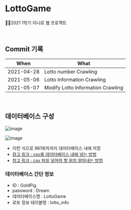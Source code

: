 # LottoGame
👩‍💻2021 1학기 이니로 웹 프로젝트

<br>

## Commit 기록
| When | What |
|:---:|---|
| 2021-04-28 | Lotto number Crawling |
| 2021-05-06 | Lotto Information Crawling |
| 2021-05-07 | Modify Lotto Information Crawling |

<br>

## 데이터베이스 구성
![image](https://user-images.githubusercontent.com/57928612/117430194-d62f1e00-af62-11eb-886d-807a45f9ef5f.png)

![image](https://user-images.githubusercontent.com/57928612/117430302-f52db000-af62-11eb-8b8e-a58a4f9068da.png)

- 이런 식으로 961회차까지 데이터베이스 내에 저장
- [참고 링크 : csv를 데이터베이스 내에 넣는 방법](https://huddling.tistory.com/26)
- [참고 링크 : csv 파일 넣어야 할 위치 알아내는 방법](https://blog.naver.com/alsdomm/221737364291)

### 데이터베이스 간단 정보
- ID : GoldPig
- password : Dream
- 데이터베이스명 : LottoGame
- 로또 정보 테이블명 : lotto_info

